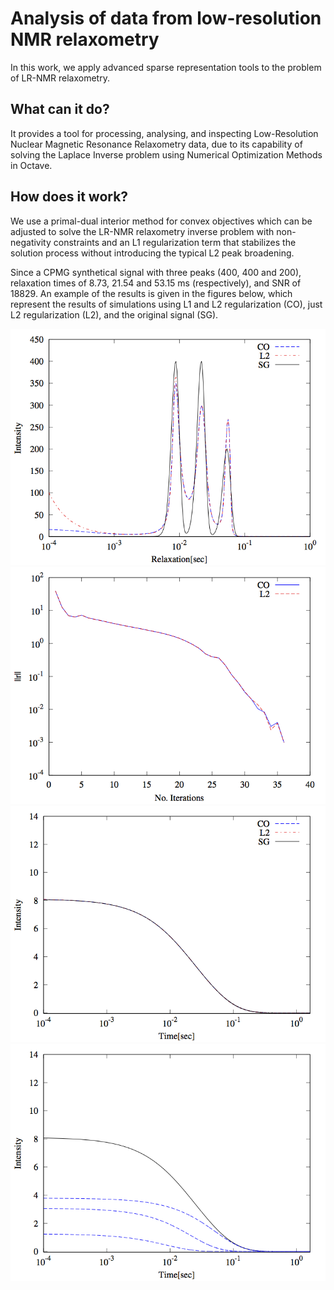 # Analysis of data from low-resolution NMR relaxometry

In this work, we apply advanced sparse representation tools to the problem of LR-NMR relaxometry. 

What can it do?
------
It provides a tool for processing, analysing, and inspecting Low-Resolution Nuclear Magnetic Resonance Relaxometry data, due to its capability of solving the Laplace Inverse problem using Numerical Optimization Methods in Octave.

How does it work?
------
We use a primal-dual interior method for convex objectives which can be adjusted to solve the LR-NMR relaxometry inverse problem with non-negativity constraints and an L1 regularization term that stabilizes the solution process without introducing the typical L2 peak broadening.

Since a CPMG synthetical signal with three peaks (400, 400 and 200), relaxation times of 8.73, 21.54 and 53.15 ms (respectively), and SNR of 18829. An example of the results is given in the figures below, which represent the results of simulations using L1 and L2 regularization (CO), just L2 regularization (L2), and the original signal (SG). 

![t2_pdco](https://raw.githubusercontent.com/xancandal/lr-nmr-analysis/master/t2_pdco.png)
![residuals](https://raw.githubusercontent.com/xancandal/lr-nmr-analysis/master/residuals.png)
![decay](https://raw.githubusercontent.com/xancandal/lr-nmr-analysis/master/decay.png)
![components](https://raw.githubusercontent.com/xancandal/lr-nmr-analysis/master/components.png)

